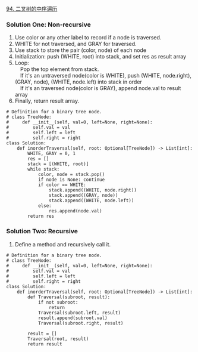 [94. 二叉树的中序遍历](https://leetcode-cn.com/problems/binary-tree-inorder-traversal/)

### Solution One: Non-recursive
1. Use color or any other label to record if a node is traversed.
2. WHITE for not traversed, and GRAY for traversed.
3. Use stack to store the pair (color, node) of each node
4. Initialization: push (WHITE, root) into stack, and set res as result array
5. Loop: </br>
&emsp;Pop the top element from stack. </br>
&emsp;If it's an untraversed node(color is WHITE), push (WHITE, node.right), (GRAY, node), (WHITE, node.left) into stack in order</br>
&emsp;If it's an traversed node(color is GRAY), append node.val to result array
6. Finally, return result array.
```
# Definition for a binary tree node.
# class TreeNode:
#     def __init__(self, val=0, left=None, right=None):
#         self.val = val
#         self.left = left
#         self.right = right
class Solution:
    def inorderTraversal(self, root: Optional[TreeNode]) -> List[int]:
        WHITE, GRAY = 0, 1
        res = []
        stack = [(WHITE, root)]
        while stack:
            color, node = stack.pop()
            if node is None: continue
            if color == WHITE:
                stack.append((WHITE, node.right))
                stack.append((GRAY, node))
                stack.append((WHITE, node.left))
            else:
                res.append(node.val)
        return res
```

### Solution Two: Recursive
1. Define a method and recursively call it.
```
# Definition for a binary tree node.
# class TreeNode:
#     def __init__(self, val=0, left=None, right=None):
#         self.val = val
#         self.left = left
#         self.right = right
class Solution:
    def inorderTraversal(self, root: Optional[TreeNode]) -> List[int]:
        def Traversal(subroot, result):
            if not subroot:
                return
            Traversal(subroot.left, result)
            result.append(subroot.val)
            Traversal(subroot.right, result)
            
        result = []
        Traversal(root, result)
        return result
```
